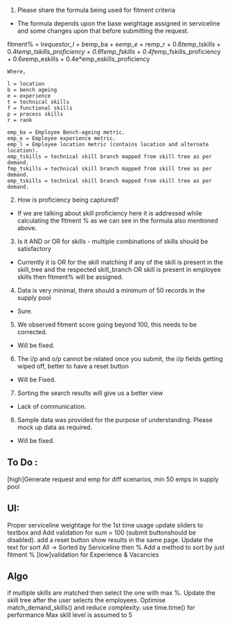 1. Please share the formula being used for fitment criteria

- The formula depends upon the base weightage assigned in serviceline and some changes upon that before submitting the request.

fitment% = l*requestor_l + b*emp_ba + e*emp_e + r*emp_r
        + 0.6*t*emp_tskills + 0.4t*emp_tskills_proficiency
        + 0.6*f*emp_fskills + 0.4f*emp_fskills_proficiency
        + 0.6*e*emp_eskills + 0.4e*emp_eskills_proficiency

    Where,

    l = location
    b = bench ageing
    e = experience
    t = technical skills
    f = functional skills
    p = process skills
    r = rank

    emp_ba = Employee Bench-ageing metric.
    emp_e = Employee experience metric.
    emp_l = Employee location metric (contains location and alternate location).
    emp_tskills = technical skill branch mapped from skill tree as per demand.
    fmp_tskills = technical skill branch mapped from skill tree as per demand.
    emp_tskills = technical skill branch mapped from skill tree as per demand.



 2. How is proficiency being captured?
- If we are talking about skill proficiency here it is addressed while calculating the fitment %
as we can see in the formula also mentioned above.

 3. Is it AND or OR for skills - multiple combinations of skills should be satisfactory
- Currently it is OR for the skill matching if any of the skill is present in the skill_tree and the respected skill_branch OR skill is present in employee skills then fitment% will be assigned.

 4. Data is very minimal, there should a minimum of 50 records in the supply pool
- Sure.
 
 5. We observed fitment score going beyond 100, this needs to be corrected.
- Will be fixed.

 6. The i/p and o/p cannot be related once you submit, the i/p fields getting wiped off, better to have a reset button
- Will be Fixed.

 7. Sorting the search results will give us a better view
- Lack of communication.

 8. Sample data was provided for the purpose of understanding. Please mock up data as required.
- Will be fixed.


To Do :
-----------------
[high]Generate request and emp for diff scenarios, min 50 emps in supply pool

UI:
---
Proper serviceline weightage for the 1st time usage
update sliders to textbox and Add validation for sum = 100 (submit buttonshould be disabled).
add a reset button
show results in the same page.
Update the text for sort  All -> Sorted by Serviceline then %
Add a method to sort by just fitment %
[low]validation for Experience & Vacancies

Algo
----
if multiple skills are matched then select the one with max %.
Update the skill tree after the user selects the employees.
Optimise match_demand_skills() and reduce complexity. use time.time() for performance
Max skill level is assumed to 5


